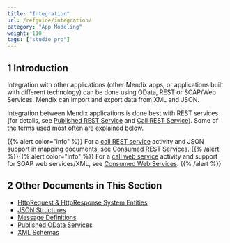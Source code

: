 ```yaml
---
title: "Integration"
url: /refguide/integration/
category: "App Modeling"
weight: 110
tags: ["studio pro"]
---
```


## 1 Introduction

Integration with other applications (other Mendix apps, or applications built with different technology) can be done using OData, REST or SOAP/Web Services. Mendix can import and export data from XML and JSON.

Integration between Mendix applications is done best with REST services (for details, see [Published REST Service](/refguide/published-rest-services/) and [Call REST Service](/refguide/call-rest-action/)). Some of the terms used most often are explained below.

{{% alert color="info" %}}
For a [call REST service](/refguide/call-rest-action/) activity and JSON support in [mapping documents](/refguide/mapping-documents/), see [Consumed REST Services](/refguide/consumed-rest-services/).
{{% /alert %}}{{% alert color="info" %}}
For a [call web service](/refguide/call-web-service-action/) activity and support for SOAP web services/XML, see [Consumed Web Services](/refguide/consumed-web-services/).
{{% /alert %}}

## 2 Other Documents in This Section

* [HttpRequest & HttpResponse System Entities](/refguide/http-request-and-response-entities/)
* [JSON Structures](/refguide/json-structures/)
* [Message Definitions](/refguide/message-definitions/)
* [Published OData Services](/refguide/published-odata-services/)
* [XML Schemas](/refguide/xml-schemas/)
